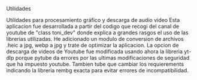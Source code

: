 Utilidades

Utilidades para procesamiento gráfico y descarga de audio video Esta aplicacion fue desarrollada a partir del codigo que recogi del canal de youtube de "class toni_dev" donde explica a grandes rasgos el uso de las librerias utilizadas. He adicionado un modulo de conversion de archivos .heic a jpg, webp a jpg y trate de optimizar la aplicacion. La opcion de descarga de videos de Youtube fue modificada usando ahora la libreria yt-dlp porque pytube da errores por las ultimas modificaciones de seguridad que ha impuesto youtube. Tambien tube que cambiar los requierements indicando la libreria rembg exacta para evitar errores de incompatibilidad.